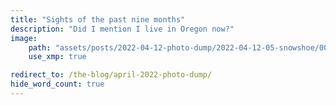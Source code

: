 ```yaml
---
title: "Sights of the past nine months"
description: "Did I mention I live in Oregon now?"
image:
    path: "assets/posts/2022-04-12-photo-dump/2022-04-12-05-snowshoe/006-lorax.jpeg"
    use_xmp: true

redirect_to: /the-blog/april-2022-photo-dump/
hide_word_count: true
---
```

